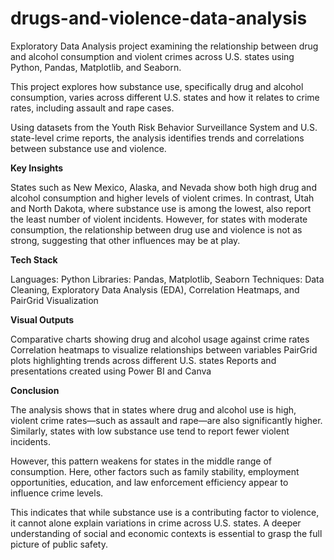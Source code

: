 # drugs-and-violence-data-analysis
Exploratory Data Analysis project examining the relationship between drug and alcohol consumption and violent crimes across U.S. states using Python, Pandas, Matplotlib, and Seaborn.

This project explores how substance use, specifically drug and alcohol consumption, varies across different U.S. states and how it relates to crime rates, including assault and rape cases.

Using datasets from the Youth Risk Behavior Surveillance System and U.S. state-level crime reports, the analysis identifies trends and correlations between substance use and violence.

**Key Insights**

States such as New Mexico, Alaska, and Nevada show both high drug and alcohol consumption and higher levels of violent crimes.
In contrast, Utah and North Dakota, where substance use is among the lowest, also report the least number of violent incidents.
However, for states with moderate consumption, the relationship between drug use and violence is not as strong, suggesting that other influences may be at play.

**Tech Stack**

Languages: Python
Libraries: Pandas, Matplotlib, Seaborn
Techniques: Data Cleaning, Exploratory Data Analysis (EDA), Correlation Heatmaps, and PairGrid Visualization

**Visual Outputs**

Comparative charts showing drug and alcohol usage against crime rates
Correlation heatmaps to visualize relationships between variables
PairGrid plots highlighting trends across different U.S. states
Reports and presentations created using Power BI and Canva

**Conclusion**

The analysis shows that in states where drug and alcohol use is high, violent crime rates—such as assault and rape—are also significantly higher. Similarly, states with low substance use tend to report fewer violent incidents.

However, this pattern weakens for states in the middle range of consumption. Here, other factors such as family stability, employment opportunities, education, and law enforcement efficiency appear to influence crime levels.

This indicates that while substance use is a contributing factor to violence, it cannot alone explain variations in crime across U.S. states. A deeper understanding of social and economic contexts is essential to grasp the full picture of public safety.
